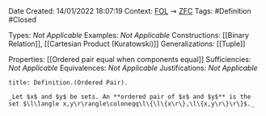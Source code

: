 <br />
<br />

Date Created: 14/01/2022 18:07:19
Context: [$\textrm{FOL}$](obsidian://open?file=First%20Order%20Logic)$\,\,\rightsquigarrow\,\,$[$\textrm{ZFC}$](obsidian://open?file=Zermelo-Fraenkel%20Set%20Theory%20with%20Choice)
Tags: #Definition #Closed  

Types: _Not Applicable_
Examples: _Not Applicable_ 
Constructions: [[Binary Relation]], [[Cartesian Product (Kuratowski)]]
Generalizations: [[Tuple]]

Properties: [[Ordered pair equal when components equal]]
Sufficiencies: _Not Applicable_
Equivalences: _Not Applicable_
Justifications: _Not Applicable_

``` ad-Definition
title: Definition.(Ordered Pair).

_Let $x$ and $y$ be sets. An **ordered pair of $x$ and $y$** is the set $\l\langle x,y\r\rangle\coloneqq\l\{\l\{x\r\},\l\{x,y\r\}\r\}$._

```
